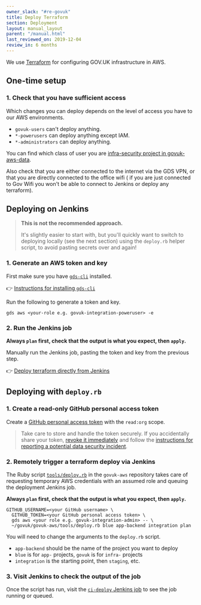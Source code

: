 ```yaml
---
owner_slack: "#re-govuk"
title: Deploy Terraform
section: Deployment
layout: manual_layout
parent: "/manual.html"
last_reviewed_on: 2019-12-04
review_in: 6 months
---
```


We use [Terraform](https://terraform.io) for configuring GOV.UK infrastructure in AWS.

## One-time setup

### 1. Check that you have sufficient access

Which changes you can deploy depends on the level of access you have
to our AWS environments.

- `govuk-users` can't deploy anything.
- `*-powerusers` can deploy anything except IAM.
- `*-administrators` can deploy anything.

You can find which class of user you are [infra-security project in govuk-aws-data](https://github.com/alphagov/govuk-aws-data/tree/master/data/infra-security).

Also check that you are either connected to the internet via the GDS VPN, or that you are directly connected to the office wifi ( if you are just connected to Gov Wifi you won't be able to connect to Jenkins or deploy any terraform).  

## Deploying on Jenkins

> **This is not the recommended approach.**
>
> It's slightly easier to start with, but you'll quickly want to switch to deploying locally (see the next section) using the `deploy.rb` helper script, to avoid pasting secrets over and again!

### 1. Generate an AWS token and key

First make sure you have [`gds-cli`](/manual/access-aws-console.html) installed.

👉 [Instructions for installing `gds-cli`](/manual/access-aws-console.html)

Run the following to generate a token and key.

```
gds aws <your-role e.g. govuk-integration-poweruser> -e
```

### 2. Run the Jenkins job

**Always `plan` first, check that the output is what you expect, then `apply`.**

Manually run the Jenkins job, pasting the token and key from the previous step.

👉 [Deploy terraform directly from Jenkins][ci-deploy-jenkins]

## Deploying with `deploy.rb`

### 1. Create a read-only GitHub personal access token

Create a [GitHub personal access token](https://github.com/settings/tokens) with the `read:org` scope.

> Take care to store and handle the token securely. If you accidentally share your token,
  [revoke it immediately](https://github.com/settings/tokens) and follow the
  [instructions for reporting a potential data security incident][security-incidents].

### 2. Remotely trigger a terraform deploy via Jenkins

The Ruby script [`tools/deploy.rb`][deploy-rb] in the `govuk-aws` repository takes care of requesting temporary AWS credentials with an assumed role and queuing the deployment Jenkins job.

**Always `plan` first, check that the output is what you expect, then `apply`.**

```
GITHUB_USERNAME=<your GitHub username> \
  GITHUB_TOKEN=<your GitHub personal access token> \
  gds aws <your role e.g. govuk-integration-admin> -- \
  ~/govuk/govuk-aws/tools/deploy.rb blue app-backend integration plan
```

You will need to change the arguments to the `deploy.rb` script.

* `app-backend` should be the name of the project you want to deploy
* `blue` is for `app-` projects, `govuk` is for `infra-` projects
* `integration` is the starting point, then `staging`, etc.

### 3. Visit Jenkins to check the output of the job

Once the script has run, visit the [`ci-deploy` Jenkins job][ci-deploy-jenkins] to see the job running or queued.

[deploy-rb]: https://github.com/alphagov/govuk-aws/blob/master/tools/deploy.rb
[ci-deploy-jenkins]: https://ci-deploy.integration.publishing.service.gov.uk/job/Deploy_Terraform_GOVUK_AWS
[security-incidents]: https://sites.google.com/a/digital.cabinet-office.gov.uk/gds/working-at-the-white-chapel-building/security/security-incidents
